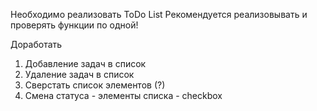 Необходимо реализовать ToDo List
Рекомендуется реализовывать и проверять функции по одной!

Доработать

1. Добавление задач в список
2. Удаление задач в список
3. Сверстать список элементов (?)
4. Смена статуса - элементы списка - checkbox
